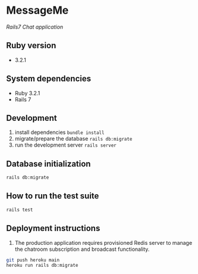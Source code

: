 # MessageMe

*Rails7 Chat application*

## Ruby version

- 3.2.1

## System dependencies

- Ruby 3.2.1
- Rails 7

## Development

1. install dependencies `bundle install`
3. migrate/prepare the database `rails db:migrate`
4. run the development server `rails server`

## Database initialization

``` bash
rails db:migrate
```

## How to run the test suite

```bash
rails test
```

## Deployment instructions

1. The production application requires provisioned Redis server to manage the chatroom subscription and broadcast functionality.
``` bash
git push heroku main
heroku run rails db:migrate
```
